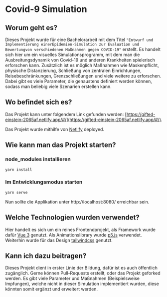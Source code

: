 # Covid-9 Simulation

## Worum geht es?

Dieses Projekt wurde für eine Bachelorarbeit mit dem Titel `"Entwurf und Implementierung einerEpidemien-Simulation zur Evaluation und Bewertungvon verschiedenen Maßnahmen gegen COVID-19"` erstellt. Es handelt sich hier um ein
visuelles Simulationsprogramm, mit dem man die Ausbreitungsdynamik von Covid-19 und anderen Krankheiten spielerisch
erforschen kann. Zusätzlich ist es möglich Maßnahmen wie Maskenpflicht, physische Distanzierung, Schließung
von zentralen Einrichtungen, Reisebeschränkungen, Grenzschließungen und viele weitere zu erforschen.
Dabei gibt es viele Parameter, die genaustens definiert werden können, sodass man beliebig viele Szenarien erstellen
kann.

## Wo befindet sich es?

Das Projekt kann unter folgendem Link gefunden werden: [https://gifted-einstein-2065af.netlify.app/#/](https://gifted-einstein-2065af.netlify.app/#/).

Das Projekt wurde mithilfe von [Netlify](https://www.netlify.com/) deployed.

## Wie kann man das Projekt starten?

### node_modules installieren

```
yarn install
```

### Im Entwicklungsmodus starten

```
yarn serve
```

Nun sollte die Applikation unter http://localhost:8080/ erreichbar sein.

## Welche Technologien wurden verwendet?

Hier handelt es sich um ein reines Frontendprojekt, als Framework wurde dafür [Vue 3](https://v3.vuejs.org/)
genutzt. Als Animationslibrary wurde [p5.js](https://p5js.org/) verwendet. Weiterhin wurde für das Design
[tailwindcss](https://tailwindcss.com/) genutzt.

## Kann ich dazu beitragen?

Dieses Projekt dient in erster Linie der Bildung, dafür ist es auch öffentlich zugänglich. Gerne können Pull-Requests
erstellt, oder das Projekt geforked werden. Es gibt viele Parameter und Maßnahmen (Beispielsweise Impfungen), welche
nicht in dieser Simulation implementiert wurden, diese könnten somit ergänzt und erweitert werden.
